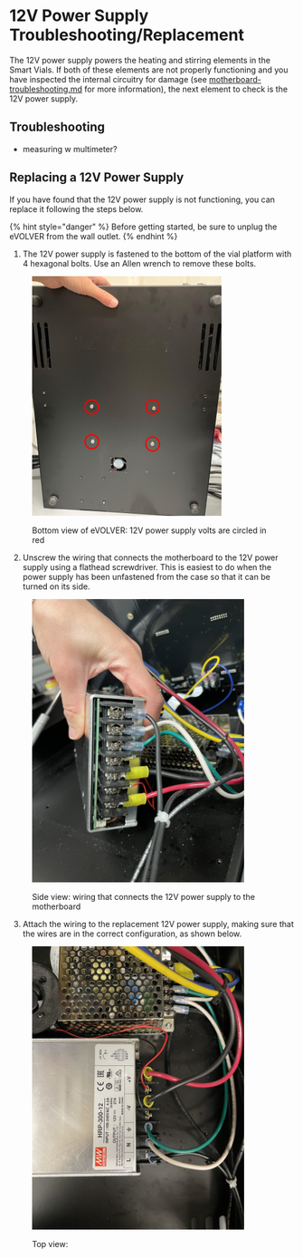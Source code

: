 # 12V Power Supply Troubleshooting/Replacement

The 12V power supply powers the heating and stirring elements in the Smart Vials. If both of these elements are not properly functioning and you have inspected the internal circuitry for damage (see [motherboard-troubleshooting.md](motherboard-troubleshooting.md "mention") for more information), the next element to check is the 12V power supply.&#x20;

## Troubleshooting

* measuring w multimeter?

## Replacing a 12V Power Supply

If you have found that the 12V power supply is not functioning, you can replace it following the steps below.

{% hint style="danger" %}
Before getting started, be sure to unplug the eVOLVER from the wall outlet.&#x20;
{% endhint %}

1. The 12V power supply is fastened to the bottom of the vial platform with 4 hexagonal bolts. Use an Allen wrench to remove these bolts.

<figure><img src="../.gitbook/assets/bottom of evolver.PNG" alt="" width="335"><figcaption><p>Bottom view of eVOLVER: 12V power supply volts are circled in red</p></figcaption></figure>

2. Unscrew the wiring that connects the motherboard to the 12V power supply using a flathead screwdriver. This is easiest to do when the power supply has been unfastened from the case so that it can be turned on its side.

<figure><img src="../.gitbook/assets/IMG_1357.jpg" alt="" width="375"><figcaption><p>Side view: wiring that connects the 12V power supply to the motherboard</p></figcaption></figure>

3. Attach the wiring to the replacement 12V power supply, making sure that the wires are in the correct configuration, as shown below.

<figure><img src="../.gitbook/assets/IMG_1358.jpg" alt="" width="375"><figcaption><p>Top view: </p></figcaption></figure>
